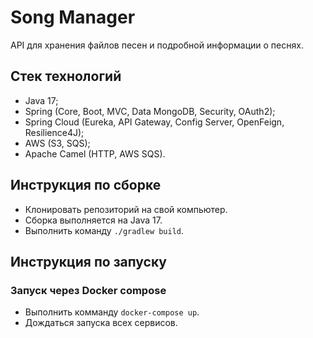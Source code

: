 # Song Manager
API для хранения файлов песен и подробной информации о песнях.

## Стек технологий
- Java 17;
- Spring (Core, Boot, MVC, Data MongoDB, Security, OAuth2);
- Spring Cloud (Eureka, API Gateway, Config Server, OpenFeign, Resilience4J);
- AWS (S3, SQS);
- Apache Camel (HTTP, AWS SQS).

## Инструкция по сборке
- Клонировать репозиторий на свой компьютер.
- Сборка выполняется на Java 17.
- Выполнить команду `./gradlew build`.

## Инструкция по запуску

### Запуск через Docker compose
- Выполнить комманду `docker-compose up`.
- Дождаться запуска всех сервисов.
